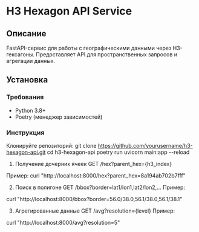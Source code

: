 # H3 Hexagon API Service

## Описание
FastAPI-сервис для работы с географическими данными через H3-гексагоны. Предоставляет API для пространственных запросов и агрегации данных.

## Установка

### Требования
- Python 3.8+
- Poetry (менеджер зависимостей)

### Инструкция

Клонируйте репозиторий:
git clone https://github.com/yourusername/h3-hexagon-api.git
cd h3-hexagon-api
poetry run uvicorn main:app --reload

1. Получение дочерних ячеек
GET /hex?parent_hex={h3_index}

Пример:
curl "http://localhost:8000/hex?parent_hex=8a194ab702b7fff"

2. Поиск в полигоне
GET /bbox?border=lat1/lon1,lat2/lon2,...
Пример:

curl "http://localhost:8000/bbox?border=56.0/38.0,56.1/38.0,56.1/38.1"

3. Агрегированные данные
GET /avg?resolution={level}
Пример:

curl "http://localhost:8000/avg?resolution=5"